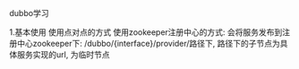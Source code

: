 dubbo学习

1.基本使用
    使用点对点的方式
    使用zookeeper注册中心的方式:
        会将服务发布到注册中心zookeeper下: /dubbo/{interface}/provider/路径下, 路径下的子节点为具体服务实现的url, 为临时节点